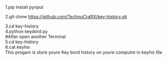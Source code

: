 1.pip install pynput<br>

2.git clone https://github.com/TechnoCraftX/key-history.git<br>

3.cd key-history<br>
4.python keydord.py<br> 
#After open another Terminal<br> 
5.cd  key-history<br>
6.cat  keyhis<br>
This progam is store youre Key bord history on youre computre in keyhis file


